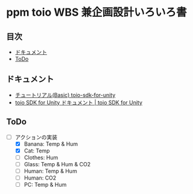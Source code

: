 # ppm toio WBS 兼企画設計いろいろ書<!-- omit in toc -->

## 目次<!-- omit in toc -->

- [ドキュメント](#ドキュメント)
- [ToDo](#todo)

## ドキュメント

- [チュートリアル(Basic) toio-sdk-for-unity](https://github.com/morikatron/toio-sdk-for-unity/blob/main/docs/tutorials_basic.md)
- [toio SDK for Unity ドキュメント | toio SDK for Unity](https://morikatron.github.io/toio-sdk-for-unity/docs/)

## ToDo

- [ ] アクションの実装
  - [x] Banana: Temp & Hum
  - [x] Cat: Temp
  - [ ] Clothes: Hum
  - [ ] Glass: Temp & Hum & CO2
  - [ ] Human: Temp & Hum
  - [ ] Human: CO2
  - [ ] PC: Temp & Hum